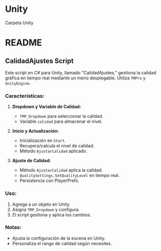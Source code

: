 # Unity
Carpeta Unity

# README

## CalidadAjustes Script

Este script en C# para Unity, llamado "CalidadAjustes," gestiona la calidad gráfica en tiempo real mediante un menú desplegable. Utiliza `TMPro` y `UnityEngine`.

### Características:

1. **Dropdown y Variable de Calidad:**
   - `TMP_Dropdown` para seleccionar la calidad.
   - Variable `calidad` para almacenar el nivel.

2. **Inicio y Actualización:**
   - Inicialización en `Start`.
   - Recupera/calcula el nivel de calidad.
   - Método `AjustarCalidad` aplicado.

3. **Ajuste de Calidad:**
   - Método `AjustarCalidad` aplica la calidad.
   - `QualitySettings.SetQualityLevel` en tiempo real.
   - Persistencia con PlayerPrefs.

### Uso:

1. Agrega a un objeto en Unity.
2. Asigna `TMP_Dropdown` y configura.
3. El script gestiona y aplica los cambios.

### Notas:

- Ajusta la configuración de la escena en Unity.
- Personaliza el rango de calidad según necesites.

